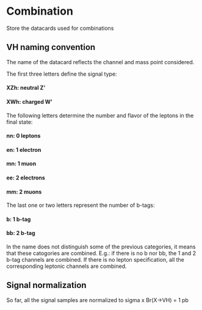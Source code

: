 # Combination
Store the datacards used for combinations

## VH naming convention

The name of the datacard reflects the channel and mass point considered.

The first three letters define the signal type:

#### XZh: neutral Z'
#### XWh: charged W'

The following letters determine the number and flavor of the leptons in the final state:

#### nn: 0 leptons
#### en: 1 electron
#### mn: 1 muon
#### ee: 2 electrons
#### mm: 2 muons

The last one or two letters represent the number of b-tags:

#### b: 1 b-tag
#### bb: 2 b-tag

In the name does not distinguish some of the previous categories, it means that these catogories are combined. E.g.: if there is no b nor bb, the 1 and 2 b-tag channels are combined. If there is no lepton specification, all the corresponding leptonic channels are combined.


## Signal normalization

So far, all the signal samples are normalized to sigma x Br(X->VH) = 1 pb
